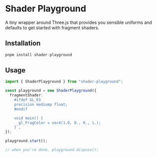 # Shader Playground

A tiny wrapper around Three.js that provides you sensible uniforms and defaults to get started with fragment shaders.

## Installation

```ts
pnpm install shader-playground
```

## Usage

```ts
import { ShaderPlayground } from "shader-playground";

const playground = new ShaderPlayground({
  fragmentShader: `
    #ifdef GL_ES
    precision mediump float;
    #endif

    void main() {
      gl_FragColor = vec4(1.0, 0., 0., 1.);
    }`,
});

playground.start();

// when you're done, playground.dispose();
```
